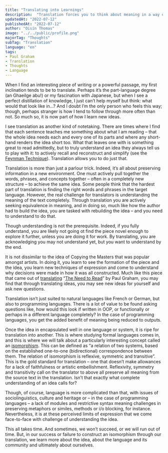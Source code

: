 ```yaml
---
title: "Translating into Learnings"
description:  "Translation forces you to think about meaning in a way other meditatative practices on a text don't."
updatedAt: "2022-07-12"
publishedAt: "2022-07-12"
author: "Oisín Thomas"
image: "../../public/profile.png"
majorTag: "Thoughts"
subTag: "Translation"
language: "en"
tags: 
- Paul Graham
- Translation
- Thoughts
- Language
---
```


When I find an interesting piece of writing or a powerful passage, my first inclination tends to be to translate. Perhaps it’s the part-language degree (an Ghaeilge abu!) or my fascination with Japanese, but when I see a perfect distillation of knowledge, I just can’t help myself but think: what would that look like in…? And I doubt I’m the only person who feels this way; though, perhaps stranger is how I tend to follow through more often than not. So much so, it is now part of how I learn new ideas.

I see translation as another kind of notetaking. There are times where I find that each sentence teaches me something about what I am reading – that the whole idea needs each and every one of its parts and where any short-hand renders the idea short too. What that leaves one with is something great to read admittedly, but to truly understand an idea they always tell us to play with it: to actively recall and reconstruct and simplify (see the [Feynman Technique](https://fs.blog/feynman-technique/)). Translation allows you to do just that.

Translation is more than just a parlour trick. Indeed, it’s all about preserving information in a new environment. One must actively pull together the words, phrases, and concepts together – often in a completely new structure – to achieve the same idea. Some people think that the hardest part of translation is finding the right words and phrases in the target language. However, the real challenge for translators is understanding the meaning of the text completely. Through translation you are actively seeking equivalence in meaning, and in doing so, much like how the author had to build the idea, you are tasked with rebuilding the idea – and you need to understand to do that.

Though understanding is not the prerequisite. Indeed, if you fully understand, you are likely not going ot find the piece novel enough to explore it further, unless you are doing it for work. By translating, you are acknowledging you may not understand yet, but you want to understand by the end.

It is not dissimilar to the idea of Copying the Masters that was popular amongst artists. In doing it, you learn to see the formation of the piece and the idea, you learn new techniques of expression and come to understand why decisions were made in how it was all constructed. Much like this piece that came out of [translating](https://oisinthomasmorrin.com/blog/an-ga-a-bheith-a-leamh) “[The Need to Read](http://paulgraham.com/read.html)” by Paul Graham, you may find that through translating ideas, you may see new ideas for yourself and ask new questions.

Translation isn’t just suited to natural languages like French or German, but also to programming languages. There is a lot of value to be found asking questions like, how would this look if written in OOP, or functionally or perhaps in a different language completely? In the case of programming languages, you get the added benefit of meaning being reduced to outputs.

Once the idea in encapsulated well in one language or system, it is ripe for translation into another. This is where studying formal languages comes in, and this is where we will talk about a particularly interesting concept called an [isomorphism](https://en.wikipedia.org/wiki/Isomorphism). This can be defined as “a relation of two systems, based on the established one-to-one (bidirectional) correspondence between them. The relation of isomorphism is reflexive, symmetric and transitive”. This is the gold standard for translation – one that doesn’t make allowances for a lack of faithfulness or artistic embellishment. Reflexivity, symmetry and transitivity call on the translator to above all preserve all meaning from the source text in the translation. Isn’t that exactly what complete understanding of an idea calls for?

Though, of course, language is more complicated than that, with issues of sociolinguistics, culture and heritage or – in the case of programming languages – a lack of modules and restrictive syntax meaning challenges in preserving metaphors or similes, methods or i/o blocking, for instance. Nevertheless, it is at these perceived limits of expression that we come face-to-face with challenge of understanding the idea.

This all takes time. And sometimes, we won’t succeed, or we will run out of time. But, in our success or failure to construct an isomorphism through our translation, we learn more about the idea, about the language and its community and ultimately about ourselves.
